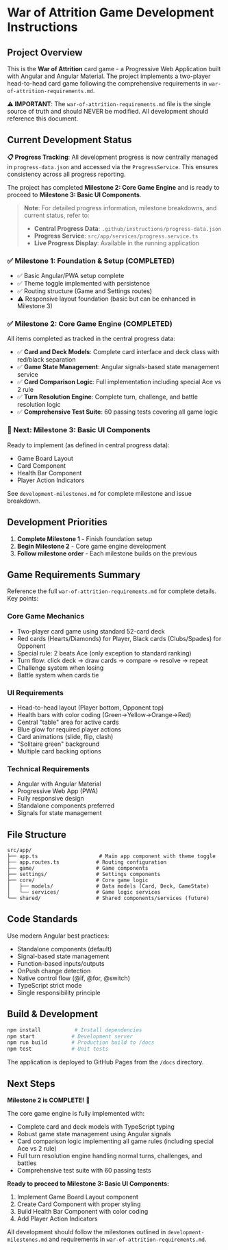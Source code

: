# War of Attrition Game Development Instructions

## Project Overview

This is the **War of Attrition** card game - a Progressive Web Application built with Angular and Angular Material. The project implements a two-player head-to-head card game following the comprehensive requirements in `war-of-attrition-requirements.md`.

**⚠️ IMPORTANT**: The `war-of-attrition-requirements.md` file is the single source of truth and should NEVER be modified. All development should reference this document.

## Current Development Status

**📋 Progress Tracking**: All development progress is now centrally managed in `progress-data.json` and accessed via the `ProgressService`. This ensures consistency across all progress reporting.

The project has completed **Milestone 2: Core Game Engine** and is ready to proceed to **Milestone 3: Basic UI Components**.

> **Note**: For detailed progress information, milestone breakdowns, and current status, refer to:
> - **Central Progress Data**: `.github/instructions/progress-data.json`
> - **Progress Service**: `src/app/services/progress.service.ts`
> - **Live Progress Display**: Available in the running application

### ✅ Milestone 1: Foundation & Setup (COMPLETED)
- ✅ Basic Angular/PWA setup complete 
- ✅ Theme toggle implemented with persistence
- ✅ Routing structure (Game and Settings routes)
- ⚠️  Responsive layout foundation (basic but can be enhanced in Milestone 3)

### ✅ Milestone 2: Core Game Engine (COMPLETED)
All items completed as tracked in the central progress data:
- ✅ **Card and Deck Models**: Complete card interface and deck class with red/black separation
- ✅ **Game State Management**: Angular signals-based state management service
- ✅ **Card Comparison Logic**: Full implementation including special Ace vs 2 rule
- ✅ **Turn Resolution Engine**: Complete turn, challenge, and battle resolution logic
- ✅ **Comprehensive Test Suite**: 60 passing tests covering all game logic

### 🎯 Next: Milestone 3: Basic UI Components
Ready to implement (as defined in central progress data):
- Game Board Layout
- Card Component 
- Health Bar Component
- Player Action Indicators

See `development-milestones.md` for complete milestone and issue breakdown.

## Development Priorities

1. **Complete Milestone 1** - Finish foundation setup
2. **Begin Milestone 2** - Core game engine development  
3. **Follow milestone order** - Each milestone builds on the previous

## Game Requirements Summary

Reference the full `war-of-attrition-requirements.md` for complete details. Key points:

### Core Game Mechanics
- Two-player card game using standard 52-card deck
- Red cards (Hearts/Diamonds) for Player, Black cards (Clubs/Spades) for Opponent
- Special rule: 2 beats Ace (only exception to standard ranking)
- Turn flow: click deck → draw cards → compare → resolve → repeat
- Challenge system when losing
- Battle system when cards tie

### UI Requirements
- Head-to-head layout (Player bottom, Opponent top)
- Health bars with color coding (Green→Yellow→Orange→Red)
- Central "table" area for active cards
- Blue glow for required player actions
- Card animations (slide, flip, clash)
- "Solitaire green" background
- Multiple card backing options

### Technical Requirements
- Angular with Angular Material
- Progressive Web App (PWA)
- Fully responsive design
- Standalone components preferred
- Signals for state management

## File Structure

```
src/app/
├── app.ts                    # Main app component with theme toggle
├── app.routes.ts            # Routing configuration
├── game/                    # Game components
├── settings/                # Settings components  
├── core/                    # Core game logic
│   ├── models/              # Data models (Card, Deck, GameState)
│   └── services/            # Game logic services
└── shared/                  # Shared components/services (future)
```

## Code Standards

Use modern Angular best practices:
- Standalone components (default)
- Signal-based state management
- Function-based inputs/outputs
- OnPush change detection
- Native control flow (@if, @for, @switch)
- TypeScript strict mode
- Single responsibility principle

## Build & Development

```bash
npm install           # Install dependencies
npm start            # Development server
npm run build        # Production build to /docs
npm test             # Unit tests
```

The application is deployed to GitHub Pages from the `/docs` directory.

## Next Steps

**Milestone 2 is COMPLETE!** 🎉

The core game engine is fully implemented with:
- Complete card and deck models with TypeScript typing
- Robust game state management using Angular signals  
- Card comparison logic implementing all game rules (including special Ace vs 2 rule)
- Full turn resolution engine handling normal turns, challenges, and battles
- Comprehensive test suite with 60 passing tests

**Ready to proceed to Milestone 3: Basic UI Components:**
1. Implement Game Board Layout component
2. Create Card Component with proper styling
3. Build Health Bar Component with color coding
4. Add Player Action Indicators

All development should follow the milestones outlined in `development-milestones.md` and requirements in `war-of-attrition-requirements.md`.